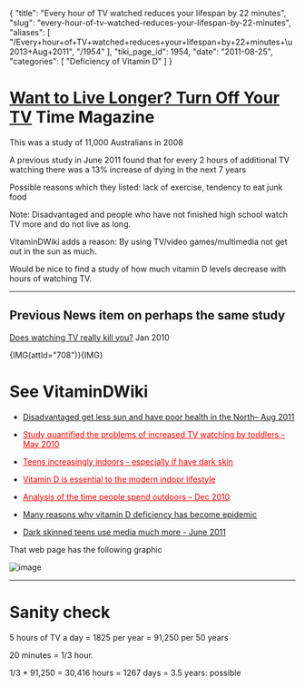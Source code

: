 {
  "title": "Every hour of TV watched reduces your lifespan by 22 minutes",
  "slug": "every-hour-of-tv-watched-reduces-your-lifespan-by-22-minutes",
  "aliases": [
    "/Every+hour+of+TV+watched+reduces+your+lifespan+by+22+minutes+\u2013+Aug+2011",
    "/1954"
  ],
  "tiki_page_id": 1954,
  "date": "2011-08-25",
  "categories": [
    "Deficiency of Vitamin D"
  ]
}


# [Want to Live Longer? Turn Off Your TV](http://healthland.time.com/2011/08/17/want-to-live-longer-try-turning-off-your-tv/) Time Magazine

This was a study of 11,000 Australians in 2008

A previous study in June 2011 found that for every 2 hours of additional TV watching there was a 13% increase of dying in the next 7 years

Possible reasons which they listed: lack of exercise, tendency to eat junk food

Note: Disadvantaged and people who have not finished high school watch TV more and do not live as long.

VitaminDWiki adds a reason: By using TV/video games/multimedia  not get out in the sun as much.

Would be nice to find a study of how much vitamin D levels decrease with hours of watching TV.

- - - - - 

## Previous News item on perhaps the same study

[Does watching TV really kill you?](http://scienceblogs.com/cognitivedaily/2010/01/does_tv-watching_really_kill_y.php) Jan 2010

{IMG(attId="708")}{IMG}

# See VitaminDWiki

* [Disadvantaged get less sun and have poor health in the North– Aug 2011](/posts/disadvantaged-get-less-sun-and-have-poor-health-in-the-north)

* <a href="/posts/study-quantified-the-problems-of-increased-tv-watching-by-toddlers" style="color: red; text-decoration: underline;" title="This link has an unknown page_id: 928">Study quantified the problems of increased TV watching by toddlers – May 2010</a>

* <a href="/posts/teens-increasingly-indoors-especially-if-have-dark-skin" style="color: red; text-decoration: underline;" title="This link has an unknown page_id: 545">Teens increasingly indoors - especially if have dark skin</a>

* <a href="/posts/vitamin-d-is-essential-to-the-modern-indoor-lifestyle" style="color: red; text-decoration: underline;" title="This link has an unknown page_id: 1040">Vitamin D is essential to the modern indoor lifestyle</a>

* <a href="/posts/analysis-of-the-time-people-spend-outdoors" style="color: red; text-decoration: underline;" title="This link has an unknown page_id: 1213">Analysis of the time people spend outdoors – Dec 2010</a>

* [Many reasons why vitamin D deficiency has become epidemic](/posts/many-reasons-why-vitamin-d-deficiency-has-become-epidemic)

* [Dark skinned teens use media much more - June 2011](/posts/dark-skinned-teens-use-media-much-more)

That web page has the following graphic

<img src="/attachments/d3.mock.jpg" alt="image"> 

- - - - - - - - - 

# Sanity check

5 hours of TV a day = 1825 per year = 91,250 per 50 years

20 minutes = 1/3 hour.

1/3 * 91,250 = 30,416 hours = 1267 days = 3.5 years: possible

